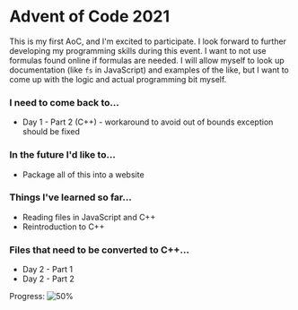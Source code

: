 # Advent of Code 2021
This is my first AoC, and I'm excited to participate. I look forward to further developing my programming skills during this event. I want to not use formulas found online if formulas are needed. I will allow myself to look up documentation (like `fs` in JavaScript) and examples of the like, but I want to come up with the logic and actual programming bit myself.
### I need to come back to...
* Day 1 - Part 2 (C++) - workaround to avoid out of bounds exception should be fixed
### In the future I'd like to...
* Package all of this into a website

### Things I've learned so far...
* Reading files in JavaScript and C++
* Reintroduction to C++

### Files that need to be converted to C++...
* Day 2 - Part 1
* Day 2 - Part 2  

Progress:
![50%](https://progress-bar.dev/50?color=blue)